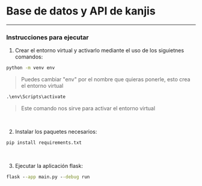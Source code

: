 # Base de datos y API de kanjis

---

### Instrucciones para ejecutar
1. Crear el entorno virtual y activarlo mediante el uso de los siguietnes comandos:

```cmd
python -m venv env
```

> Puedes cambiar "env" por el nombre que quieras ponerle, esto crea el entorno virtual

```cmd
.\env\Scripts\activate
```

> Este comando nos sirve para activar el entorno virtual

<br>

2. Instalar los paquetes necesarios:

```cmd
pip install requirements.txt
```

<br>

3. Ejecutar la aplicación flask:

```cmd
flask --app main.py --debug run
```